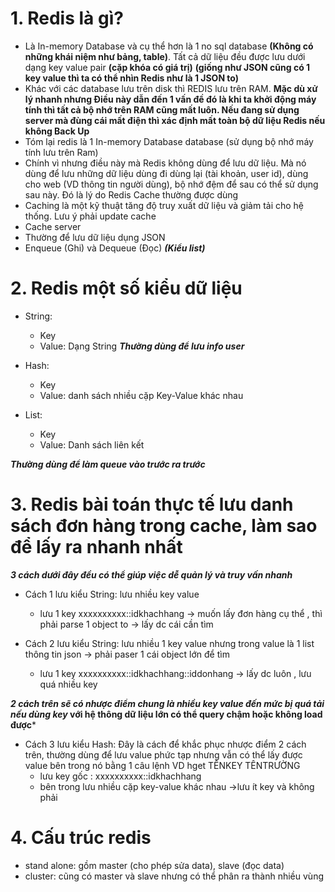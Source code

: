 # 1. Redis là gì?
- Là In-memory Database và cụ thể hơn là 1 no sql database **(Không có những khái niệm như bảng, table)**. Tất cả dữ liệu đều được lưu dưới dạng key value pair **(cặp khóa có giá trị)** **(giống như JSON cũng có 1 key value thì ta có thể nhìn Redis như là 1 JSON to)**
- Khác với các database lưu trên disk thì REDIS lưu trên RAM. **Mặc dù xử lý nhanh nhưng Điều này dẫn đến 1 vấn đề đó là khi ta khởi động máy tính thì tất cả bộ nhớ trên RAM cũng mất luôn. Nếu đang sử dụng server mà đùng cái mất điện thì xác định mất toàn bộ dữ liệu Redis nếu không Back Up**
- Tóm lại redis là 1 In-memory Database database (sử dụng bộ nhớ máy tính lưu trên Ram)
- Chính vì nhưng điều này mà Redis không dùng để lưu dữ liệu. Mà nó dùng để lưu những dữ liệu dùng đi dùng lại (tài khoản, user id), dùng cho web (VD thông tin người dùng), bộ nhớ đệm để sau có thể sử dụng sau này. Đó là lý do Redis Cache thường được dùng
- Caching là một kỹ thuật tăng độ truy xuất dữ liệu và giảm tải cho hệ thống. Lưu ý phải update cache
- Cache server
- Thường để lưu dữ liệu dụng JSON
- Enqueue (Ghi) và Dequeue (Đọc) ***(Kiểu list)*** 

# 2. Redis một số kiểu dữ liệu
- String:
  - Key
  - Value: Dạng String
***Thường dùng để lưu info user***

- Hash:
  - Key
  - Value: danh sách nhiều cặp Key-Value khác nhau


- List:
  - Key
  - Value: Danh sách liên kết

***Thường dùng để làm queue vào trước ra trước***

# 3. Redis bài toán thực tế lưu danh sách đơn hàng trong cache, làm sao để lấy ra nhanh nhất
***3 cách dưới đây đều có thể giúp việc dễ quản lý và truy vấn nhanh***

- Cách 1 lưu kiểu String: lưu nhiều key value
  - lưu 1 key xxxxxxxxxx::idkhachhang  -> muốn lấy đơn hàng cụ thể , thì phải parse 1 object to -> lấy dc cái cần tìm

- Cách 2 lưu kiểu String: lưu nhiều 1 key value nhưng trong value là 1 list thông tin json -> phải paser 1 cái object lớn để tìm
  - lưu 1 key xxxxxxxxxx::idkhachhang::iddonhang -> lấy dc luôn , lưu quá nhiều key

***2 cách trên sẽ có nhược điểm chung là nhiều key value đến mức bị quá tải nếu dùng key* với hệ thông dữ liệu lớn có thể query chậm hoặc không load được***

- Cách 3 lưu kiểu Hash: Đây là cách để khắc phục nhược điểm 2 cách trên, thường dùng để lưu value phức tạp nhưng vẫn có thể lấy được value bên trong nó bằng 1 câu lệnh VD hget TÊNKEY TÊNTRƯỜNG
  - lưu key gốc  : xxxxxxxxxx::idkhachhang
  - bên trong lưu nhiều cặp key-value khác nhau ->lưu ít key và không phải 

# 4. Cấu trúc redis
- stand alone: gồm master (cho phép sửa data), slave (đọc data)
- cluster: cũng có master và slave nhưng có thể phân ra thành nhiều vùng
